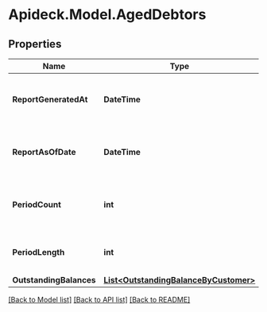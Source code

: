 # Apideck.Model.AgedDebtors

## Properties

Name | Type | Description | Notes
------------ | ------------- | ------------- | -------------
**ReportGeneratedAt** | **DateTime** | The exact date and time the report was generated. | [optional] 
**ReportAsOfDate** | **DateTime** | The cutoff date for transactions included in the report. | [optional] 
**PeriodCount** | **int** | Number of aging periods shown in the report. | [optional] [default to 4]
**PeriodLength** | **int** | Length of each aging period in days. | [optional] [default to 30]
**OutstandingBalances** | [**List&lt;OutstandingBalanceByCustomer&gt;**](OutstandingBalanceByCustomer.md) |  | [optional] 

[[Back to Model list]](../README.md#documentation-for-models) [[Back to API list]](../README.md#documentation-for-api-endpoints) [[Back to README]](../README.md)

